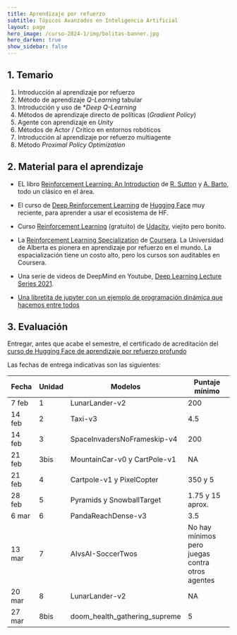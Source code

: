 ```yaml
---
title: Aprendizaje por refuerzo 
subtitle: Tópicos Avanzados en Inteligencia Artificial 
layout: page
hero_image: /curso-2024-1/img/bolitas-banner.jpg
hero_darken: true
show_sidebar: false
---
```


## 1. Temario

1. Introducción al aprendizaje por refuerzo
2. Método de aprendizaje *Q-Learning* tabular
3. Introducción y uso de **Deep Q-Learning*
4. Métodos de aprendizaje directo de políticas (*Gradient Policy*)
5. Agente con aprendizaje en *Unity*
6. Métodos de Actor / Crítico en entornos robóticos
7. Introducción al aprendizaje por refuerzo multiagente
8. Método *Proximal Policy Optimization*

## 2. Material para el aprendizaje

- EL libro [Reinforcement Learning: An Introduction](http://www.incompleteideas.net/book/the-book.html) de [R. Sutton](http://www.incompleteideas.net/index.html) y [A. Barto](https://people.cs.umass.edu/~barto/), todo un clásico en el área.
  
- El curso de [Deep Reinforcement Learning](https://huggingface.co/learn/deep-rl-course/unit0/introduction) de [Hugging Face](https://huggingface.co) muy reciente, para aprender a usar el ecosistema de HF.

- Curso [Reinforcement Learning](https://www.udacity.com/catalog/all/free/artificial%20intelligence/any-skill/any-difficulty/any-duration/any-type/most-popular/page-1) (gratuito) de [Udacity](https://www.udacity.com), viejito pero bonito.

- La [Reinforcement Learning Specialization](https://www.coursera.org/specializations/reinforcement-learning) de [Coursera](https://www.coursera.org). La Universidad de Alberta es pionera en aprendizaje por refuerzo en el mundo. La espacialización tiene un costo alto, pero los cursos son auditables en Coursera.

- Una serie de videos de DeepMind en Youtube, [Deep Learning Lecture Series 2021](https://www.youtube.com/playlist?list=PLqYmG7hTraZDVH599EItlEWsUOsJbAodm).


- [Una libretita de jupyter con un ejemplo de programación dinámica que hacemos entre todos](https://github.com/Topicos-IA-UNISON/curso-2024-1/blob/main/jugador.ipynb)


## 3. Evaluación 

Entregar, antes que acabe el semestre, el certificado de acreditación del [curso de Hugging Face de aprendizaje por refuerzo profundo](https://huggingface.co/learn/deep-rl-course/unit0/introduction)  
  
Las fechas de entrega indicativas son las siguientes:

| Fecha  | Unidad | Modelos                      | Puntaje mínimo |
| -----  | ------ | ---------------------------  | -------------- |
|  7 feb |   1    | LunarLander-v2               | 200            |
| 14 feb |   2    | Taxi-v3                      | 4.5            |
| 14 feb |   3    | SpaceInvadersNoFrameskip-v4  | 200            |
| 21 feb |   3bis | MountainCar-v0 y CartPole-v1 | NA             |
| 21 feb |   4    | Cartpole-v1 y PixelCopter    | 350 y 5        |
| 28 feb |   5    | Pyramids y SnowballTarget    | 1.75 y 15 aprox. |
|  6 mar |   6    | PandaReachDense-v3           | 3.5            |
| 13 mar |   7    | AIvsAI-SoccerTwos            | No hay mínimos pero juegas contra otros agentes |
| 20 mar |   8    | LunarLander-v2               | NA             |
| 27 mar |   8bis | doom_health_gathering_supreme | 5             |


